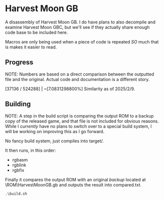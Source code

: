 
# Harvest Moon GB

A disassembly of Harvest Moon GB. I do have plans to also decompile and examine Harvest Moon GBC, but we'll see if they actually share enough code base to be included here.

Macros are only being used when a piece of code is repeated *SO* much that is makes it easier to read.

## Progress
NOTE: Numbers are based on a direct comparison between the outputted file and the original. Actual code and documentation is a different story.

[37136 / 524288] | ~[7.0831298800%] Similarity as of 2025/2/9.

## Building
NOTE: A step in the build script is comparing the output ROM to a backup copy of the released game, and that file is not included for obvious reasons. While I *currently* have no plans to switch over to a special build system, I will be working on improving this as I go forward.

No fancy build system, just compiles into target/.

It then runs, in this order:
- rgbasm
- rgblink
- rgbfix

Finally it compares the output ROM with an original *backup* located at \ROM\HarvestMoonGB.gb and outputs the result into compared.txt.

`.\build.sh`

